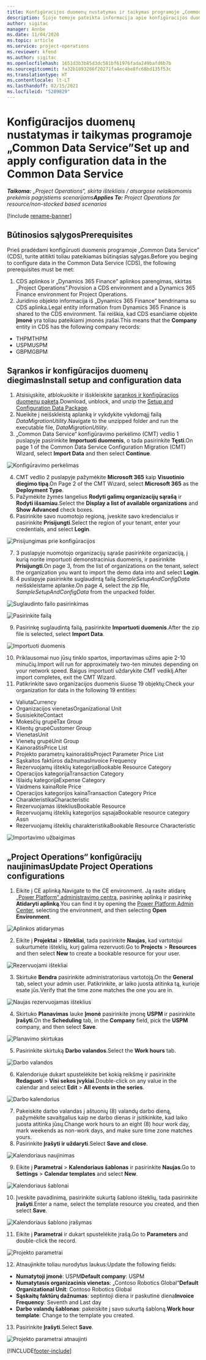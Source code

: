 ```yaml
---
title: Konfigūracijos duomenų nustatymas ir taikymas programoje „Common Data Service”
description: Šioje temoje pateikta informacija apie konfigūracijos duomenų nustatymą ir taikymą dalyje „Project Operations“.
author: sigitac
manager: Annbe
ms.date: 11/04/2020
ms.topic: article
ms.service: project-operations
ms.reviewer: kfend
ms.author: sigitac
ms.openlocfilehash: 1651d3b3b85d3dc581bf61976fada249bafd6b7b
ms.sourcegitcommit: fa32b1893286f20271fa4ec4be8fc68bd135f53c
ms.translationtype: HT
ms.contentlocale: lt-LT
ms.lasthandoff: 02/15/2021
ms.locfileid: "5289829"
---
```

# <a name="set-up-and-apply-configuration-data-in-the-common-data-service"></a><span data-ttu-id="bfe11-103">Konfigūracijos duomenų nustatymas ir taikymas programoje „Common Data Service”</span><span class="sxs-lookup"><span data-stu-id="bfe11-103">Set up and apply configuration data in the Common Data Service</span></span> 

<span data-ttu-id="bfe11-104">_**Taikoma:** „Project Operations“, skirta ištekliais / atsargose nelaikomomis prekėmis pagrįstiems scenarijams_</span><span class="sxs-lookup"><span data-stu-id="bfe11-104">_**Applies To:** Project Operations for resource/non-stocked based scenarios_</span></span>

[!include [rename-banner](~/includes/cc-data-platform-banner.md)]

## <a name="prerequisites"></a><span data-ttu-id="bfe11-105">Būtinosios sąlygos</span><span class="sxs-lookup"><span data-stu-id="bfe11-105">Prerequisites</span></span>

<span data-ttu-id="bfe11-106">Prieš pradėdami konfigūruoti duomenis programoje „Common Data Service” (CDS), turite atitikti toliau pateikiamas būtinąsias sąlygas.</span><span class="sxs-lookup"><span data-stu-id="bfe11-106">Before you beging to configure data in the Common Data Service (CDS), the following prerequisites must be met:</span></span>

1.  <span data-ttu-id="bfe11-107">CDS aplinkos ir „Dynamics 365 Finance” aplinkos parengimas, skirtas „Project Operations”.</span><span class="sxs-lookup"><span data-stu-id="bfe11-107">Provision a CDS environment and a Dynamics 365 Finance environment for Project Operations.</span></span>
2.  <span data-ttu-id="bfe11-108">Juridinio objekto informacija iš „Dynamics 365 Finance” bendrinama su CDS aplinka.</span><span class="sxs-lookup"><span data-stu-id="bfe11-108">Legal entity information from Dynamics 365 Finance is shared to the CDS environment.</span></span> <span data-ttu-id="bfe11-109">Tai reiškia, kad CDS esančiame objekte **Įmonė** yra toliau pateikiami įmonės įrašai.</span><span class="sxs-lookup"><span data-stu-id="bfe11-109">This means that the **Company** entity in CDS has the following company records:</span></span>
  - <span data-ttu-id="bfe11-110">THPM</span><span class="sxs-lookup"><span data-stu-id="bfe11-110">THPM</span></span>
  - <span data-ttu-id="bfe11-111">USPM</span><span class="sxs-lookup"><span data-stu-id="bfe11-111">USPM</span></span>
  - <span data-ttu-id="bfe11-112">GBPM</span><span class="sxs-lookup"><span data-stu-id="bfe11-112">GBPM</span></span>

## <a name="install-setup-and-configuration-data"></a><span data-ttu-id="bfe11-113">Sąrankos ir konfigūracijos duomenų diegimas</span><span class="sxs-lookup"><span data-stu-id="bfe11-113">Install setup and configuration data</span></span>

1. <span data-ttu-id="bfe11-114">Atsisiųskite, atblokuokite ir išskleiskite [sąrankos ir konfigūracijos duomenų paketą](https://download.microsoft.com/download/1/3/4/1349369c-6209-42b7-b3b4-5be0e67cacd8/ProjOpsSampleSetupData-%20Integrated%20UR1.zip).</span><span class="sxs-lookup"><span data-stu-id="bfe11-114">Download, unblock, and unzip the [Setup and Configuration Data Package](https://download.microsoft.com/download/1/3/4/1349369c-6209-42b7-b3b4-5be0e67cacd8/ProjOpsSampleSetupData-%20Integrated%20UR1.zip).</span></span>
2. <span data-ttu-id="bfe11-115">Nueikite į neišskleistą aplanką ir vykdykite vykdomąjį failą *DataMigrationUtility*.</span><span class="sxs-lookup"><span data-stu-id="bfe11-115">Navigate to the unzipped folder and run the executable file, *DataMigrationUtility*.</span></span>
3. <span data-ttu-id="bfe11-116">„Common Data Service“ konfigūravimo perkėlimo (CMT) vedlio 1 puslapyje pasirinkite **Importuoti duomenis**, o tada pasirinkite **Tęsti**.</span><span class="sxs-lookup"><span data-stu-id="bfe11-116">On page 1 of the Common Data Service Configuration Migration (CMT) Wizard, select **Import Data** and then select **Continue**.</span></span>

![Konfigūravimo perkėlimas](./media/1ConfigurationMigration.png)

4. <span data-ttu-id="bfe11-118">CMT vedlio 2 puslapyje pažymėkite **Microsoft 365** kaip **Visuotinio diegimo tipą**.</span><span class="sxs-lookup"><span data-stu-id="bfe11-118">On Page 2 of the CMT Wizard, select **Microsoft 365** as the **Deployment Type**.</span></span>
5. <span data-ttu-id="bfe11-119">Pažymėkite žymės langelius **Rodyti galimų organizacijų sąrašą** ir **Rodyti išsamiau**.</span><span class="sxs-lookup"><span data-stu-id="bfe11-119">Select the **Display a list of available organizations** and **Show Advanced** check boxes.</span></span>
6. <span data-ttu-id="bfe11-120">Pasirinkite savo nuomotojo regioną, įveskite savo kredencialus ir pasirinkite **Prisijungti**.</span><span class="sxs-lookup"><span data-stu-id="bfe11-120">Select the region of your tenant, enter your credentials, and select **Login**.</span></span>

![Prisijungimas prie konfigūracijos](./media/2ConfigurationSignin.png)

7. <span data-ttu-id="bfe11-122">3 puslapyje nuomotojo organizacijų sąraše pasirinkite organizaciją, į kurią norite importuoti demonstracinius duomenis, ir pasirinkite **Prisijungti**.</span><span class="sxs-lookup"><span data-stu-id="bfe11-122">On page 3, from the list of organizations on the tenant, select the organization you want to import the demo data into and select **Login**.</span></span>
8. <span data-ttu-id="bfe11-123">4 puslapyje pasirinkite suglaudintą failą *SampleSetupAndConfigData* neišskleistame aplanke.</span><span class="sxs-lookup"><span data-stu-id="bfe11-123">On page 4, select the zip file, *SampleSetupAndConfigData* from the unpacked folder.</span></span>

![Suglaudinto failo pasirinkimas](./media/3ZipFile.png)

![Pasirinkite failą](./media/4SelectAFile.png)

9. <span data-ttu-id="bfe11-126">Pasirinkę suglaudintą failą, pasirinkite **Importuoti duomenis**.</span><span class="sxs-lookup"><span data-stu-id="bfe11-126">After the zip file is selected, select **Import Data**.</span></span>

![Importuoti duomenis](./media/5ImportData.png)

10. <span data-ttu-id="bfe11-128">Priklausomai nuo jūsų tinklo spartos, importavimas užims apie 2-10 minučių.</span><span class="sxs-lookup"><span data-stu-id="bfe11-128">Import will run for approximately two-ten minutes depending on your network speed.</span></span> <span data-ttu-id="bfe11-129">Baigus importuoti uždarykite CMT vediklį.</span><span class="sxs-lookup"><span data-stu-id="bfe11-129">After import completes, exit the CMT Wizard.</span></span> 
11. <span data-ttu-id="bfe11-130">Patikrinkite savo organizacijos duomenis šiuose 19 objektų:</span><span class="sxs-lookup"><span data-stu-id="bfe11-130">Check your organization for data in the following 19 entities:</span></span>

  - <span data-ttu-id="bfe11-131">Valiuta</span><span class="sxs-lookup"><span data-stu-id="bfe11-131">Currency</span></span>
  - <span data-ttu-id="bfe11-132">Organizacijos vienetas</span><span class="sxs-lookup"><span data-stu-id="bfe11-132">Organizational Unit</span></span>
  - <span data-ttu-id="bfe11-133">Susisiekite</span><span class="sxs-lookup"><span data-stu-id="bfe11-133">Contact</span></span>
  - <span data-ttu-id="bfe11-134">Mokesčių grupė</span><span class="sxs-lookup"><span data-stu-id="bfe11-134">Tax Group</span></span>
  - <span data-ttu-id="bfe11-135">Klientų grupė</span><span class="sxs-lookup"><span data-stu-id="bfe11-135">Customer Group</span></span>
  - <span data-ttu-id="bfe11-136">Vienetas</span><span class="sxs-lookup"><span data-stu-id="bfe11-136">Unit</span></span>
  - <span data-ttu-id="bfe11-137">Vienetų grupė</span><span class="sxs-lookup"><span data-stu-id="bfe11-137">Unit Group</span></span>
  - <span data-ttu-id="bfe11-138">Kainoraštis</span><span class="sxs-lookup"><span data-stu-id="bfe11-138">Price List</span></span>
  - <span data-ttu-id="bfe11-139">Projekto parametrų kainoraštis</span><span class="sxs-lookup"><span data-stu-id="bfe11-139">Project Parameter Price List</span></span>
  - <span data-ttu-id="bfe11-140">Sąskaitos faktūros dažnumas</span><span class="sxs-lookup"><span data-stu-id="bfe11-140">Invoice Frequency</span></span>
  - <span data-ttu-id="bfe11-141">Rezervuojamų išteklių kategorija</span><span class="sxs-lookup"><span data-stu-id="bfe11-141">Bookable Resource Category</span></span>
  - <span data-ttu-id="bfe11-142">Operacijos kategorija</span><span class="sxs-lookup"><span data-stu-id="bfe11-142">Transaction Category</span></span>
  - <span data-ttu-id="bfe11-143">Išlaidų kategorija</span><span class="sxs-lookup"><span data-stu-id="bfe11-143">Expense Category</span></span>
  - <span data-ttu-id="bfe11-144">Vaidmens kaina</span><span class="sxs-lookup"><span data-stu-id="bfe11-144">Role Price</span></span>
  - <span data-ttu-id="bfe11-145">Operacijos kategorijos kaina</span><span class="sxs-lookup"><span data-stu-id="bfe11-145">Transaction Category Price</span></span>
  - <span data-ttu-id="bfe11-146">Charakteristika</span><span class="sxs-lookup"><span data-stu-id="bfe11-146">Characteristic</span></span>
  - <span data-ttu-id="bfe11-147">Rezervuojamas išteklius</span><span class="sxs-lookup"><span data-stu-id="bfe11-147">Bookable Resource</span></span>
  - <span data-ttu-id="bfe11-148">Rezervuojamų išteklių kategorijos sąsaja</span><span class="sxs-lookup"><span data-stu-id="bfe11-148">Bookable resource category Assn</span></span>
  - <span data-ttu-id="bfe11-149">Rezervuojamų išteklių charakteristika</span><span class="sxs-lookup"><span data-stu-id="bfe11-149">Bookable Resource Characteristic</span></span>

![Importavimo užbaigimas](./media/6CompleteImport.png)

## <a name="update-project-operations-configurations"></a><span data-ttu-id="bfe11-151">„Project Operations“ konfigūracijų naujinimas</span><span class="sxs-lookup"><span data-stu-id="bfe11-151">Update Project Operations configurations</span></span>

1. <span data-ttu-id="bfe11-152">Eikite į CE aplinką.</span><span class="sxs-lookup"><span data-stu-id="bfe11-152">Navigate to the CE environment.</span></span> <span data-ttu-id="bfe11-153">Ją rasite atidarę [„Power Platform“ administravimo centrą](https://admin.powerplatform.microsoft.com/environments), pasirinkę aplinką ir pasirinkę **Atidaryti aplinką**.</span><span class="sxs-lookup"><span data-stu-id="bfe11-153">You can find it by opening the [Power Platform Admin Center](https://admin.powerplatform.microsoft.com/environments), selecting the environment, and then selecting **Open Environment**.</span></span> 

![Aplinkos atidarymas](./media/7OpenEnvironment.png)

2. <span data-ttu-id="bfe11-155">Eikite į **Projektai** > **Ištekliai**, tada pasirinkite **Naujas**, kad vartotojui sukurtumėte išteklių, kurį galima rezervuoti.</span><span class="sxs-lookup"><span data-stu-id="bfe11-155">Go to **Projects** > **Resources** and then select **New** to create a bookable resource for your user.</span></span>

![Rezervuojami ištekliai](./media/8BookableResources.png)

3. <span data-ttu-id="bfe11-157">Skirtuke **Bendra** pasirinkite administratoriaus vartotoją.</span><span class="sxs-lookup"><span data-stu-id="bfe11-157">On the **General** tab, select your admin user.</span></span> <span data-ttu-id="bfe11-158">Patikrinkite, ar laiko juosta atitinka tą, kurioje esate jūs.</span><span class="sxs-lookup"><span data-stu-id="bfe11-158">Verify that the time zone matches the one you are in.</span></span> 

![Naujas rezervuojamas išteklius](./media/9NewBookableResource.png)

4. <span data-ttu-id="bfe11-160">Skirtuko **Planavimas** lauke **Įmonė** pasirinkite įmonę **USPM** ir pasirinkite **Įrašyti**.</span><span class="sxs-lookup"><span data-stu-id="bfe11-160">On the **Scheduling** tab, in the **Company** field, pick the **USPM** company, and then select **Save**.</span></span> 

![Planavimo skirtukas](./media/10SchedulingTab.png)

5. <span data-ttu-id="bfe11-162">Pasirinkite skirtuką **Darbo valandos**.</span><span class="sxs-lookup"><span data-stu-id="bfe11-162">Select the **Work hours** tab.</span></span>  

![Darbo valandos](./media/11WorkHours.png)

6. <span data-ttu-id="bfe11-164">Kalendoriuje dukart spustelėkite bet kokią reikšmę ir pasirinkite **Redaguoti** > **Visi sekos įvykiai**.</span><span class="sxs-lookup"><span data-stu-id="bfe11-164">Double-click on any value in the calendar and select **Edit** > **All events in the series**.</span></span> 

![Darbo kalendorius](./media/12WorkCalendar.png)

7. <span data-ttu-id="bfe11-166">Pakeiskite darbo valandas į aštuonių (8) valandų darbo dieną, pažymėkite savaitgalius kaip ne darbo dienas ir įsitikinkite, kad laiko juosta atitinka jūsų.</span><span class="sxs-lookup"><span data-stu-id="bfe11-166">Change work hours to an eight (8) hour work day, mark weekends as non-work days, and make sure time zone matches yours.</span></span> 
8. <span data-ttu-id="bfe11-167">Pasirinkite **Įrašyti ir uždaryti**.</span><span class="sxs-lookup"><span data-stu-id="bfe11-167">Select **Save and close**.</span></span>

![Kalendoriaus naujinimas](./media/13UpdateCalendar.png)

9. <span data-ttu-id="bfe11-169">Eikite į **Parametrai** > **Kalendoriaus šablonas** ir pasirinkite **Naujas**.</span><span class="sxs-lookup"><span data-stu-id="bfe11-169">Go to **Settings** > **Calendar templates** and select **New**.</span></span>
 
 ![Kalendoriaus šablonai](./media/14CalendarTemplates.png)
 
 10. <span data-ttu-id="bfe11-171">Įveskite pavadinimą, pasirinkite sukurtą šablono išteklių, tada pasirinkite **Įrašyti**.</span><span class="sxs-lookup"><span data-stu-id="bfe11-171">Enter a name, select the template resource you created, and then select **Save**.</span></span> 
 
 ![Kalendoriaus šablono įrašymas](./media/15SaveCalendarTemplate.png)
 
 11. <span data-ttu-id="bfe11-173">Eikite į **Parametrai** ir dukart spustelėkite įrašą.</span><span class="sxs-lookup"><span data-stu-id="bfe11-173">Go to **Parameters** and double-click the record.</span></span> 
 
 ![Projekto parametrai](./media/16ProjectParameters.png)
 
12. <span data-ttu-id="bfe11-175">Atnaujinkite toliau nurodytus laukus:</span><span class="sxs-lookup"><span data-stu-id="bfe11-175">Update the following fields:</span></span>

 - <span data-ttu-id="bfe11-176">**Numatytoji įmonė**: USPM</span><span class="sxs-lookup"><span data-stu-id="bfe11-176">**Default company**: USPM</span></span>
 - <span data-ttu-id="bfe11-177">**Numatytasis organizacinis vienetas**: „Contoso Robotics Global“</span><span class="sxs-lookup"><span data-stu-id="bfe11-177">**Default Organizational Unit**: Contoso Robotics Global</span></span>
 - <span data-ttu-id="bfe11-178">**Sąskaitų faktūrų dažnumas**: septintoji diena ir paskutinė diena</span><span class="sxs-lookup"><span data-stu-id="bfe11-178">**Invoice Frequency**: Seventh and Last day</span></span>
 - <span data-ttu-id="bfe11-179">**Darbo valandų šablonas**: pakeiskite į savo sukurtą šabloną.</span><span class="sxs-lookup"><span data-stu-id="bfe11-179">**Work hour template**: Change to the template you created.</span></span>

13. <span data-ttu-id="bfe11-180">Pasirinkite **Įrašyti**.</span><span class="sxs-lookup"><span data-stu-id="bfe11-180">Select **Save**.</span></span> 

![Projekto parametrai atnaujinti](./media/17UpdatedProjectParameters.png)


[!INCLUDE[footer-include](../includes/footer-banner.md)]
